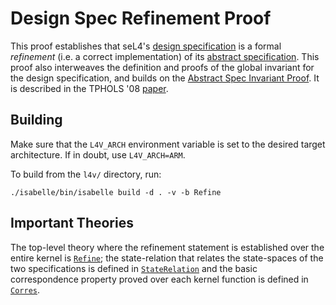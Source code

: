 <!--
     Copyright 2020, Data61, CSIRO (ABN 41 687 119 230)

     SPDX-License-Identifier: CC-BY-SA-4.0
-->

Design Spec Refinement Proof
============================

This proof establishes that seL4's [design specification](../../spec/design/)
is a formal *refinement* (i.e. a correct implementation) of its
[abstract specification](../../spec/abstract/). This proof also
interweaves the definition and proofs of the global invariant for the
design specification, and builds on the [Abstract Spec Invariant
Proof](../invariant-abstract/). It is described in the TPHOLS '08
[paper][1].

  [1]: http://nicta.com.au/pub?id=483 "Secure Microkernels, State Monads and Scalable Refinement"

Building
--------

Make sure that the `L4V_ARCH` environment variable is set to the desired
target architecture. If in doubt, use `L4V_ARCH=ARM`.

To build from the `l4v/` directory, run:

    ./isabelle/bin/isabelle build -d . -v -b Refine

Important Theories
------------------

The top-level theory where the refinement statement is established over
the entire kernel is [`Refine`](ARM/Refine.thy); the state-relation that
relates the state-spaces of the two specifications is defined in
[`StateRelation`](ARM/StateRelation.thy) and the basic correspondence
property proved over each kernel function is defined in
[`Corres`](ARM/Corres.thy).


